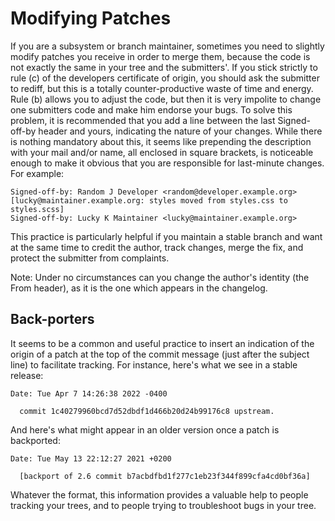 <!-- SPDX-License-Identifier: MIT -->

# Modifying Patches

If you are a subsystem or branch maintainer, sometimes you need to slightly
modify patches you receive in order to merge them, because the code
is not exactly the same in your tree and the submitters'.
If you stick strictly to rule (c) of the developers certificate of origin,
you should ask the submitter to rediff, but this is a totally counter-productive
waste of time and energy. Rule (b) allows you to adjust the code,
but then it is very impolite to change one submitters code and make him endorse your bugs.
To solve this problem, it is recommended that you add a line between
the last Signed-off-by header and yours, indicating the nature of your changes.
While there is nothing mandatory about this, it seems like prepending the description
with your mail and/or name, all enclosed in square brackets, is noticeable enough
to make it obvious that you are responsible for last-minute changes. For example:

```console
Signed-off-by: Random J Developer <random@developer.example.org>
[lucky@maintainer.example.org: styles moved from styles.css to styles.scss]
Signed-off-by: Lucky K Maintainer <lucky@maintainer.example.org>
```

This practice is particularly helpful if you maintain a stable branch
and want at the same time to credit the author, track changes, merge the fix,
and protect the submitter from complaints.

Note: Under no circumstances can you change
the author's identity (the From header), as it is the one which appears in the changelog.

## Back-porters

It seems to be a common and useful practice to insert an indication of the origin
of a patch at the top of the commit message (just after the subject line)
to facilitate tracking. For instance, here's what we see in a stable release:

```console
Date: Tue Apr 7 14:26:38 2022 -0400

  commit 1c40279960bcd7d52dbdf1d466b20d24b99176c8 upstream.
```

And here's what might appear in an older version once a patch is backported:

```console
Date: Tue May 13 22:12:27 2021 +0200

  [backport of 2.6 commit b7acbdfbd1f277c1eb23f344f899cfa4cd0bf36a]
```

Whatever the format, this information provides a valuable help to people tracking
your trees, and to people trying to troubleshoot bugs in your tree.
